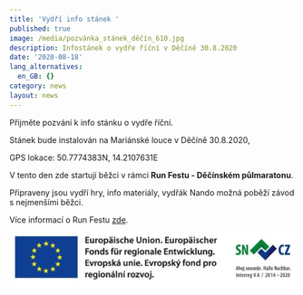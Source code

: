 ```yaml
---
title: 'Vydří info stánek '
published: true
image: /media/pozvánka_stánek_děčín_610.jpg
description: Infostánek o vydře říční v Děčíně 30.8.2020
date: '2020-08-18'
lang_alternatives:
  en_GB: {}
category: news
layout: news
---
```

Přijměte pozvání k info stánku o vydře říční. 

Stánek bude instalován na Mariánské louce v Děčíně 30.8.2020,

GPS lokace: 50.7774383N, 14.2107631E

V tento den zde startují běžci v rámci **Run Festu  - Děčínském půlmaratonu**. 

Připraveny jsou vydří hry, info materiály, vydřák Nando možná poběží závod s nejmenšími běžci. 

Více informací o Run Festu [zde](http://konkordia-decin.cz/decin-run-fest/).

![](/media/spojene_loga_610.jpg)

